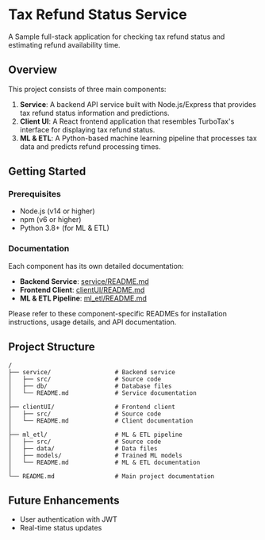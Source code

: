 # Tax Refund Status Service

A Sample full-stack application for checking tax refund status and estimating refund availability time.

## Overview

This project consists of three main components:

1. **Service**: A backend API service built with Node.js/Express that provides tax refund status information and predictions.
2. **Client UI**: A React frontend application that resembles TurboTax's interface for displaying tax refund status.
3. **ML & ETL**: A Python-based machine learning pipeline that processes tax data and predicts refund processing times.

## Getting Started

### Prerequisites

- Node.js (v14 or higher)
- npm (v6 or higher)
- Python 3.8+ (for ML & ETL)

### Documentation

Each component has its own detailed documentation:

- **Backend Service**: [service/README.md](service/README.md)
- **Frontend Client**: [clientUI/README.md](clientUI/README.md)
- **ML & ETL Pipeline**: [ml_etl/README.md](ml_etl/README.md)

Please refer to these component-specific READMEs for installation instructions, usage details, and API documentation.


## Project Structure

```
/
├── service/                  # Backend service
│   ├── src/                  # Source code
│   ├── db/                   # Database files
│   └── README.md             # Service documentation
│
├── clientUI/                 # Frontend client
│   ├── src/                  # Source code
│   └── README.md             # Client documentation
│
├── ml_etl/                   # ML & ETL pipeline
│   ├── src/                  # Source code
│   ├── data/                 # Data files
│   ├── models/               # Trained ML models
│   └── README.md             # ML & ETL documentation
│
└── README.md                 # Main project documentation
```

## Future Enhancements

- User authentication with JWT
- Real-time status updates